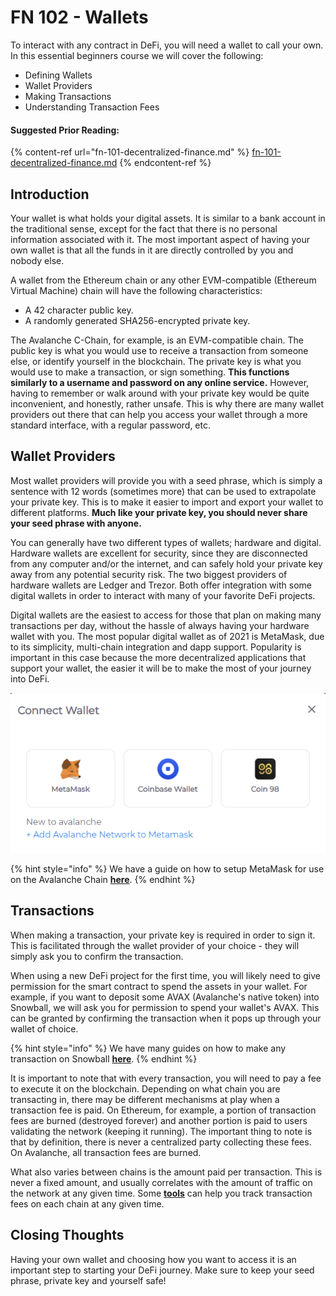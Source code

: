 # FN 102 - Wallets

To interact with any contract in DeFi, you will need a wallet to call your own. In this essential beginners course we will cover the following:

* Defining Wallets
* Wallet Providers
* Making Transactions
* Understanding Transaction Fees

#### Suggested Prior Reading:

{% content-ref url="fn-101-decentralized-finance.md" %}
[fn-101-decentralized-finance.md](fn-101-decentralized-finance.md)
{% endcontent-ref %}

## Introduction

Your wallet is what holds your digital assets. It is similar to a bank account in the traditional sense, except for the fact that there is no personal information associated with it. The most important aspect of having your own wallet is that all the funds in it are directly controlled by you and nobody else.

A wallet from the Ethereum chain or any other EVM-compatible (Ethereum Virtual Machine) chain will have the following characteristics:

* A 42 character public key.
* A randomly generated SHA256-encrypted private key.

The Avalanche C-Chain, for example, is an EVM-compatible chain. The public key is what you would use to receive a transaction from someone else, or identify yourself in the blockchain. The private key is what you would use to make a transaction, or sign something. **This functions similarly to a username and password on any online service.** However, having to remember or walk around with your private key would be quite inconvenient, and honestly, rather unsafe. This is why there are many wallet providers out there that can help you access your wallet through a more standard interface, with a regular password, etc.

## Wallet Providers

Most wallet providers will provide you with a seed phrase, which is simply a sentence with 12 words (sometimes more) that can be used to extrapolate your private key. This is to make it easier to import and export your wallet to different platforms. **Much like your private key, you should never share your seed phrase with anyone.**

You can generally have two different types of wallets; hardware and digital. Hardware wallets are excellent for security, since they are disconnected from any computer and/or the internet, and can safely hold your private key away from any potential security risk. The two biggest providers of hardware wallets are Ledger and Trezor. Both offer integration with some digital wallets in order to interact with many of your favorite DeFi projects.

Digital wallets are the easiest to access for those that plan on making many transactions per day, without the hassle of always having your hardware wallet with you. The most popular digital wallet as of 2021 is MetaMask, due to its simplicity, multi-chain integration and dapp support. Popularity is important in this case because the more decentralized applications that support your wallet, the easier it will be to make the most of your journey into DeFi.

![Snowball's Supported Wallets](<../../.gitbook/assets/image (17).png>)

{% hint style="info" %}
We have a guide on how to setup MetaMask for use on the Avalanche Chain [**here**](../../resources/guides/funding-your-wallet.md).
{% endhint %}

## Transactions

When making a transaction, your private key is required in order to sign it. This is facilitated through the wallet provider of your choice - they will simply ask you to confirm the transaction.

When using a new DeFi project for the first time, you will likely need to give permission for the smart contract to spend the assets in your wallet. For example, if you want to deposit some AVAX (Avalanche's native token) into Snowball, we will ask you for permission to spend your wallet's AVAX. This can be granted by confirming the transaction when it pops up through your wallet of choice.

{% hint style="info" %}
We have many guides on how to make any transaction on Snowball [**here**](https://snowballs.gitbook.io/snowball-docs/resources/guides).
{% endhint %}

It is important to note that with every transaction, you will need to pay a fee to execute it on the blockchain. Depending on what chain you are transacting in, there may be different mechanisms at play when a transaction fee is paid. On Ethereum, for example, a portion of transaction fees are burned (destroyed forever) and another portion is paid to users validating the network (keeping it running). The important thing to note is that by definition, there is never a centralized party collecting these fees. On Avalanche, all transaction fees are burned.

What also varies between chains is the amount paid per transaction. This is never a fixed amount, and usually correlates with the amount of traffic on the network at any given time. Some [**tools**](https://cointool.app/gasPrice/avax) can help you track transaction fees on each chain at any given time.

## Closing Thoughts

Having your own wallet and choosing how you want to access it is an important step to starting your DeFi journey. Make sure to keep your seed phrase, private key and yourself safe!
